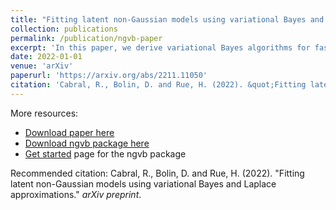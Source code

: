 ```yaml
---
title: "Fitting latent non-Gaussian models using variational Bayes and Laplace approximations"
collection: publications
permalink: /publication/ngvb-paper
excerpt: 'In this paper, we derive variational Bayes algorithms for fast and scalable inference of latent non-Gaussian models. To facilitate Bayesian inference, we introduce the ngvb package, where LGMs implemented in R-INLA can be easily extended to LnGMs by adding a single line of code.'
date: 2022-01-01
venue: 'arXiv'
paperurl: 'https://arxiv.org/abs/2211.11050'
citation: 'Cabral, R., Bolin, D. and Rue, H. (2022). &quot;Fitting latent non-Gaussian models using variational Bayes and Laplace approximations. &quot; <i>arXiv preprint</i>.'
---
```


 
More resources:
- [Download paper here](https://arxiv.org/abs/2211.11050)
- [Download ngvb package here](https://rafaelcabral96.github.io/ngvb)
- [Get started](https://rafaelcabral96.github.io/ngvb/) page for the ngvb package

Recommended citation: Cabral, R., Bolin, D. and Rue, H. (2022). "Fitting latent non-Gaussian models using variational Bayes and Laplace approximations." <i>arXiv preprint</i>.
